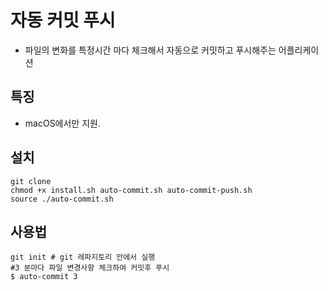 # 자동 커밋 푸시

- 파일의 변화를 특정시간 마다 체크해서 자동으로 커밋하고 푸시해주는 어플리케이션 


## 특징
- macOS에서만 지원.

## 설치
```
git clone 
chmod +x install.sh auto-commit.sh auto-commit-push.sh
source ./auto-commit.sh
```

## 사용법
```
git init # git 레파지토리 안에서 실행
#3 분마다 파일 변경사항 체크하여 커밋후 푸시 
$ auto-commit 3 
```
